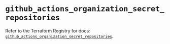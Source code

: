 # `github_actions_organization_secret_repositories`

Refer to the Terraform Registry for docs: [`github_actions_organization_secret_repositories`](https://registry.terraform.io/providers/integrations/github/6.7.5/docs/resources/actions_organization_secret_repositories).
